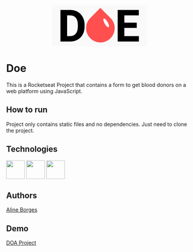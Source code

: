 <p align="center">
  <img width="256" height="112" src="https://github.com/aline-borges/doe-rocketseat/blob/master/img/logo.png?raw=true">
</p>

# Doe

This is a Rocketseat Project that contains a form to get blood donors on a web platform using JavaScript.

## How to run
Project only contains static files and no dependencies. Just need to clone the project.

## Technologies

 <p align="left">
  	<img width="50" height="50" src="https://freeiconshop.com/wp-content/uploads/edd/html-flat.png">
	<img width="50" height="50" src="https://freeiconshop.com/wp-content/uploads/edd/css-flat.png">
	<img width="50" height="50" src="https://freeiconshop.com/wp-content/uploads/edd/js-flat-128x128.png">
</p>

## Authors

[Aline Borges](https://github.com/AlineBorges)


## Demo
<a href="https://alineborges-animeform.netlify.com//">DOA Project</a>

